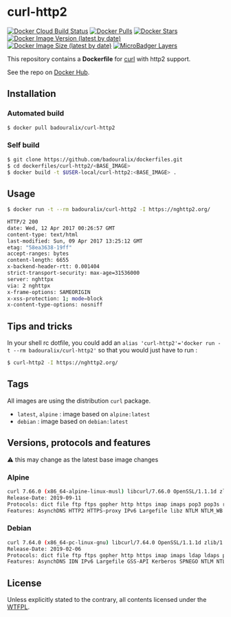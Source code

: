 # curl-http2

[![Docker Cloud Build Status](https://img.shields.io/docker/cloud/build/badouralix/curl-http2?label=build&logo=docker&logoColor=white)](https://hub.docker.com/r/badouralix/curl-http2)
[![Docker Pulls](https://img.shields.io/docker/pulls/badouralix/curl-http2?label=pulls&logo=docker&logoColor=white)](https://hub.docker.com/r/badouralix/curl-http2)
[![Docker Stars](https://img.shields.io/docker/stars/badouralix/curl-http2?label=stars&logo=docker&logoColor=white)](https://hub.docker.com/r/badouralix/curl-http2)
[![Docker Image Version (latest by date)](https://img.shields.io/docker/v/badouralix/curl-http2?logo=docker&logoColor=white)](https://hub.docker.com/r/badouralix/curl-http2)
[![Docker Image Size (latest by date)](https://img.shields.io/docker/image-size/badouralix/curl-http2?label=size&logo=docker&logoColor=white)](https://hub.docker.com/r/badouralix/curl-http2)
[![MicroBadger Layers](https://img.shields.io/microbadger/layers/badouralix/curl-http2?logo=docker&logoColor=white)](https://microbadger.com/images/badouralix/curl-http2)

This repository contains a **Dockerfile** for [curl](https://curl.haxx.se/) with http2 support.

See the repo on [Docker Hub](https://hub.docker.com/r/badouralix/curl-http2/).

## Installation

### Automated build

```bash
$ docker pull badouralix/curl-http2
```

### Self build

```bash
$ git clone https://github.com/badouralix/dockerfiles.git
$ cd dockerfiles/curl-http2/<BASE_IMAGE>
$ docker build -t $USER-local/curl-http2:<BASE_IMAGE> .
```

## Usage

```bash
$ docker run -t --rm badouralix/curl-http2 -I https://nghttp2.org/

HTTP/2 200
date: Wed, 12 Apr 2017 00:26:57 GMT
content-type: text/html
last-modified: Sun, 09 Apr 2017 13:25:12 GMT
etag: "58ea3638-19ff"
accept-ranges: bytes
content-length: 6655
x-backend-header-rtt: 0.001404
strict-transport-security: max-age=31536000
server: nghttpx
via: 2 nghttpx
x-frame-options: SAMEORIGIN
x-xss-protection: 1; mode=block
x-content-type-options: nosniff
```

## Tips and tricks

In your shell rc dotfile, you could add an `alias 'curl-http2'='docker run -t --rm badouralix/curl-http2'`
so that you would just have to run :

```bash
$ curl-http2 -I https://nghttp2.org/
```

## Tags

All images are using the distribution `curl` package.

- `latest`, `alpine` : image based on `alpine:latest`
- `debian` : image based on `debian:latest`

## Versions, protocols and features

:warning: this may change as the latest base image changes

### Alpine

```bash
curl 7.66.0 (x86_64-alpine-linux-musl) libcurl/7.66.0 OpenSSL/1.1.1d zlib/1.2.11 nghttp2/1.39.2
Release-Date: 2019-09-11
Protocols: dict file ftp ftps gopher http https imap imaps pop3 pop3s rtsp smb smbs smtp smtps telnet tftp
Features: AsynchDNS HTTP2 HTTPS-proxy IPv6 Largefile libz NTLM NTLM_WB SSL TLS-SRP UnixSockets
```

### Debian

```bash
curl 7.64.0 (x86_64-pc-linux-gnu) libcurl/7.64.0 OpenSSL/1.1.1d zlib/1.2.11 libidn2/2.0.5 libpsl/0.20.2 (+libidn2/2.0.5) libssh2/1.8.0 nghttp2/1.36.0 librtmp/2.3
Release-Date: 2019-02-06
Protocols: dict file ftp ftps gopher http https imap imaps ldap ldaps pop3 pop3s rtmp rtsp scp sftp smb smbs smtp smtps telnet tftp
Features: AsynchDNS IDN IPv6 Largefile GSS-API Kerberos SPNEGO NTLM NTLM_WB SSL libz TLS-SRP HTTP2 UnixSockets HTTPS-proxy PSL
```

## License

Unless explicitly stated to the contrary, all contents licensed under the [WTFPL](https://github.com/badouralix/dockerfiles/blob/master/LICENSE).
